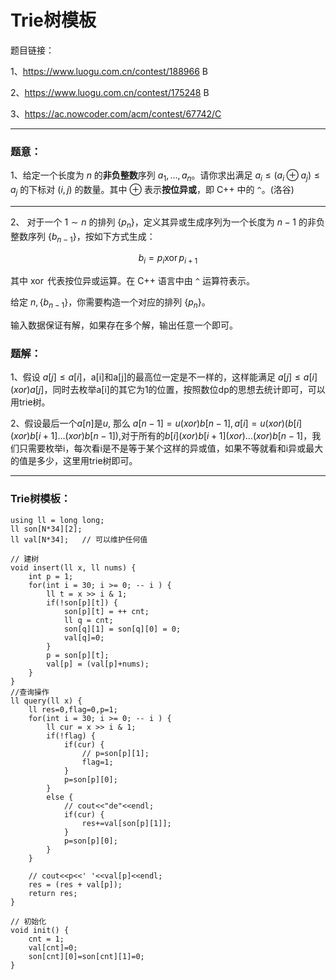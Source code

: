 # Trie树模板

题目链接：

1、https://www.luogu.com.cn/contest/188966 B 

2、https://www.luogu.com.cn/contest/175248 B 

3、https://ac.nowcoder.com/acm/contest/67742/C

---

### 题意：

1、给定一个长度为 $n$ 的**非负整数**序列 $a_1, \ldots, a_n$。请你求出满足 $a_i \le (a_i \oplus a_j) \le a_j$ 的下标对 $(i, j)$ 的数量。其中 $\oplus$ 表示**按位异或**，即 C++ 中的 `^`。(洛谷)

---

2、
对于一个 $1 \sim n$ 的排列 $\{p_n\}$，定义其异或生成序列为一个长度为 $n - 1$ 的非负整数序列 $\{b_{n - 1}\}$，按如下方式生成：

$$b_i = p_i \operatorname{xor} p_{i + 1}$$

其中 $\operatorname{xor}$ 代表按位异或运算。在 C++ 语言中由 `^` 运算符表示。

给定 $n, \{b_{n - 1}\}$，你需要构造一个对应的排列 $\{p_n\}$。

输入数据保证有解，如果存在多个解，输出任意一个即可。


### 题解：

1、假设 $a[j] \le a[i]$，a[i]和a[j]的最高位一定是不一样的，这样能满足 $a[j] \le a[i](xor)a[j]$，同时去枚举a[i]的其它为1的位置，按照数位dp的思想去统计即可，可以用trie树。

2、假设最后一个$a[n]$是$u$, 那么 $a[n-1]=u(xor)b[n-1], a[i] = u(xor)(b[i](xor)b[i+1]...(xor)b[n-1])$,对于所有的$b[i](xor)b[i+1](xor)...(xor)b[n-1]$，我们只需要枚举i，每次看i是不是等于某个这样的异或值，如果不等就看和i异或最大的值是多少，这里用trie树即可。

---

### Trie树模板：

```
using ll = long long; 
ll son[N*34][2]; 
ll val[N*34];   // 可以维护任何值

// 建树
void insert(ll x, ll nums) {
    int p = 1; 
    for(int i = 30; i >= 0; -- i ) {
        ll t = x >> i & 1; 
        if(!son[p][t]) {
            son[p][t] = ++ cnt;
            ll q = cnt; 
            son[q][1] = son[q][0] = 0;
            val[q]=0;
        }
        p = son[p][t]; 
        val[p] = (val[p]+nums);
    }
}
//查询操作
ll query(ll x) {
    ll res=0,flag=0,p=1;
    for(int i = 30; i >= 0; -- i ) {
        ll cur = x >> i & 1; 
        if(!flag) {
            if(cur) {
                // p=son[p][1];
                flag=1;
            }
            p=son[p][0];
        }
        else {
            // cout<<"de"<<endl;
            if(cur) {
                res+=val[son[p][1]];
            }
            p=son[p][0];
        }
    }
    
    // cout<<p<<' '<<val[p]<<endl;
    res = (res + val[p]);
    return res; 
}

// 初始化
void init() {
    cnt = 1; 
    val[cnt]=0;
    son[cnt][0]=son[cnt][1]=0;
}
```



